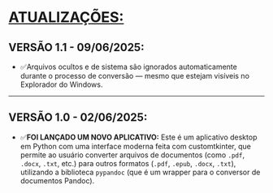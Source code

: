 # [ATUALIZAÇÕES:](./UPDATES.md#vers%C3%A3o-10---02062025)

## VERSÃO 1.1 - 09/06/2025:
* ✅Arquivos ocultos e de sistema são ignorados automaticamente durante o processo de conversão — mesmo que estejam visíveis no Explorador do Windows.
---

## VERSÃO 1.0 - 02/06/2025:
* ✅**FOI LANÇADO UM NOVO APLICATIVO:** Este é um aplicativo desktop em Python com uma interface moderna feita com customtkinter, que permite ao usuário converter arquivos de documentos (como `.pdf`, `.docx`, `.txt`, etc.) para outros formatos (`.pdf`, `.epub`, `.docx`, `.txt`), utilizando a biblioteca `pypandoc` (que é um wrapper para o conversor de documentos Pandoc).
